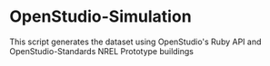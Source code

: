 # OpenStudio-Simulation
This script generates the dataset using OpenStudio's Ruby API and OpenStudio-Standards NREL Prototype buildings

